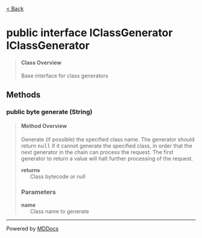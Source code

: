 [< Back](../README.md)
# public interface IClassGenerator IClassGenerator #
>#### Class Overview ####
>Base interface for class generators
## Methods ##
### public byte generate (String) ###
>#### Method Overview ####
>Generate (if possible) the specified class name. The generator should
 return <tt>null</tt> if it cannot generate the specified class, in order
 that the next generator in the chain can process the request. The first
 generator to return a value will halt further processing of the request.
>
>**returns**<br />
>&nbsp;&nbsp;&nbsp;&nbsp;&nbsp;&nbsp;Class bytecode or null
>
>### Parameters ###
>**name**<br />
>&nbsp;&nbsp;&nbsp;&nbsp;&nbsp;&nbsp;Class name to generate
>

---
Powered by [MDDocs](https://github.com/VRCube/MDDocs)